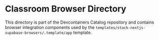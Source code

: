 # Classroom Browser Directory

This directory is part of the Devcontainers Catalog repository and contains browser integration components used by the `templates/stack-nextjs-supabase-browsers/.template/app` template.

